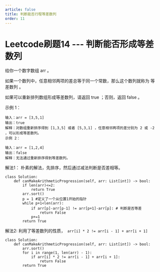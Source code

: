 ```yaml
---
article: false
title: 判断能否行程等差数列
order: 11
---
```


# Leetcode刷题14 --- 判断能否形成等差数列

给你一个数字数组 arr 。

如果一个数列中，任意相邻两项的差总等于同一个常数，那么这个数列就称为 等差数列 。

如果可以重新排列数组形成等差数列，请返回 true ；否则，返回 false 。

 

示例 1：

```
输入：arr = [3,5,1]
输出：true
解释：对数组重新排序得到 [1,3,5] 或者 [5,3,1] ，任意相邻两项的差分别为 2 或 -2 ，可以形成等差数列。
示例 2：

输入：arr = [1,2,4]
输出：false
解释：无法通过重新排序得到等差数列。
```



解法1： 朴素的解法，先排序，然后通过减法判断是否差相等。

```
class Solution:
    def canMakeArithmeticProgression(self, arr: List[int]) -> bool:
        if len(arr)<=2:
            return True
        arr.sort()
        p = 1 #定义了一个从位置1开始的指针
        while p+1<len(arr):
            if arr[p]-arr[p-1] != arr[p+1]-arr[p]: # 判断是否等差
                return False
            p+=1
        return True
```



解法2: 利用了等差数列的性质，`` arr[i] * 2 != arr[i - 1] + arr[i + 1]``

```
class Solution:
    def canMakeArithmeticProgression(self, arr: List[int]) -> bool:
        arr.sort()
        for i in range(1, len(arr) - 1):
            if arr[i] * 2 != arr[i - 1] + arr[i + 1]:
                return False
        return True
```



